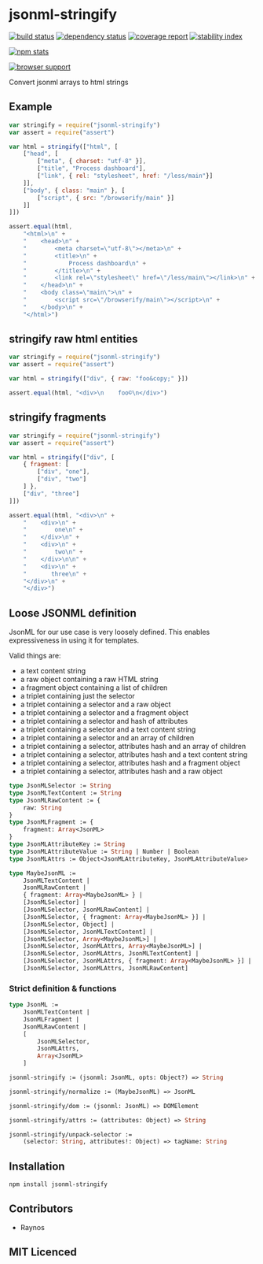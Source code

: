 # jsonml-stringify

[![build status][1]][2] [![dependency status][3]][4] [![coverage report][9]][10] [![stability index][15]][16]

[![npm stats][13]][14]

[![browser support][5]][6]

Convert jsonml arrays to html strings

## Example

```js
var stringify = require("jsonml-stringify")
var assert = require("assert")

var html = stringify(["html", [
    ["head", [
        ["meta", { charset: "utf-8" }],
        ["title", "Process dashboard"],
        ["link", { rel: "stylesheet", href: "/less/main"}]
    ]],
    ["body", { class: "main" }, [
        ["script", { src: "/browserify/main" }]
    ]]
]])

assert.equal(html,
    "<html>\n" +
    "    <head>\n" +
    "        <meta charset=\"utf-8\"></meta>\n" +
    "        <title>\n" +
    "            Process dashboard\n" +
    "        </title>\n" +
    "        <link rel=\"stylesheet\" href=\"/less/main\"></link>\n" +
    "    </head>\n" +
    "    <body class=\"main\">\n" +
    "        <script src=\"/browserify/main\"></script>\n" +
    "    </body>\n" +
    "</html>")
```

## stringify raw html entities

```js
var stringify = require("jsonml-stringify")
var assert = require("assert")

var html = stringify(["div", { raw: "foo&copy;" }])

assert.equal(html, "<div>\n    foo©\n</div>")
```

## stringify fragments

```js
var stringify = require("jsonml-stringify")
var assert = require("assert")

var html = stringify(["div", [
    { fragment: [
        ["div", "one"],
        ["div", "two"]
    ] },
    ["div", "three"]
]])

assert.equal(html, "<div>\n" +
    "    <div>\n" +
    "        one\n" +
    "    </div>\n" +
    "    <div>\n" +
    "        two\n" +
    "    </div>\n\n" +
    "    <div>\n" +
    "       three\n" +
    "</div>\n" +
    "</div>")
```

## Loose JSONML definition

JsonML for our use case is very loosely defined. This
    enables expressiveness in using it for templates.

Valid things are:
 - a text content string
 - a raw object containing a raw HTML string
 - a fragment object containing a list of children
 - a triplet containing just the selector
 - a triplet containing a selector and a raw object
 - a triplet containing a selector and a fragment object
 - a triplet containing a selector and hash of attributes
 - a triplet containing a selector and a text content string
 - a triplet containing a selector and an array of children
 - a triplet containing a selector, attributes hash
    and an array of children
 - a triplet containing a selector, attributes hash
    and a text content string
 - a triplet containing a selector, attributes hash
    and a fragment object
 - a triplet containing a selector, attributes hash
    and a raw object

```ocaml
type JsonMLSelector := String
type JsonMLTextContent := String
type JsonMLRawContent := {
    raw: String
}
type JsonMLFragment := {
    fragment: Array<JsonML>
}
type JsonMLAttributeKey := String
type JsonMLAttributeValue := String | Number | Boolean
type JsonMLAttrs := Object<JsonMLAttributeKey, JsonMLAttributeValue>

type MaybeJsonML :=
    JsonMLTextContent |
    JsonMLRawContent |
    { fragment: Array<MaybeJsonML> } |
    [JsonMLSelector] |
    [JsonMLSelector, JsonMLRawContent] |
    [JsonMLSelector, { fragment: Array<MaybeJsonML> }] |
    [JsonMLSelector, Object] |
    [JsonMLSelector, JsonMLTextContent] |
    [JsonMLSelector, Array<MaybeJsonML>] |
    [JsonMLSelector, JsonMLAttrs, Array<MaybeJsonML>] |
    [JsonMLSelector, JsonMLAttrs, JsonMLTextContent] |
    [JsonMLSelector, JsonMLAttrs, { fragment: Array<MaybeJsonML> }] |
    [JsonMLSelector, JsonMLAttrs, JsonMLRawContent]
```

### Strict definition & functions

```ocaml
type JsonML :=
    JsonMLTextContent |
    JsonMLFragment |
    JsonMLRawContent |
    [
        JsonMLSelector,
        JsonMLAttrs,
        Array<JsonML>
    ]

jsonml-stringify := (jsonml: JsonML, opts: Object?) => String

jsonml-stringify/normalize := (MaybeJsonML) => JsonML

jsonml-stringify/dom := (jsonml: JsonML) => DOMElement

jsonml-stringify/attrs := (attributes: Object) => String

jsonml-stringify/unpack-selector :=
    (selector: String, attributes!: Object) => tagName: String
```

## Installation

`npm install jsonml-stringify`

## Contributors

 - Raynos

## MIT Licenced

  [1]: https://secure.travis-ci.org/Raynos/jsonml-stringify.png
  [2]: https://travis-ci.org/Raynos/jsonml-stringify
  [3]: https://david-dm.org/Raynos/jsonml-stringify.png
  [4]: https://david-dm.org/Raynos/jsonml-stringify
  [5]: https://ci.testling.com/Raynos/jsonml-stringify.png
  [6]: https://ci.testling.com/Raynos/jsonml-stringify
  [9]: https://coveralls.io/repos/Raynos/jsonml-stringify/badge.png
  [10]: https://coveralls.io/r/Raynos/jsonml-stringify
  [13]: https://nodei.co/npm/jsonml-stringify.png?downloads=true&stars=true
  [14]: https://nodei.co/npm/jsonml-stringify
  [15]: http://hughsk.github.io/stability-badges/dist/unstable.svg
  [16]: http://github.com/hughsk/stability-badges

  [7]: https://badge.fury.io/js/jsonml-stringify.png
  [8]: https://badge.fury.io/js/jsonml-stringify
  [11]: https://gemnasium.com/Raynos/jsonml-stringify.png
  [12]: https://gemnasium.com/Raynos/jsonml-stringify
